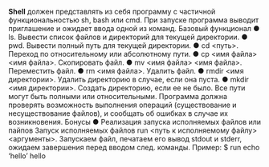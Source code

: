 **Shell** должен представлять из себя программу с частичной функциональностью sh,
bash или cmd. При запуске программа выводит приглашение и ожидает ввода одной из
команд.
Базовый функционал
● ls. Вывести список файлов и директорий для текущей директории.
● pwd. Вывести полный путь для текущей директории.
● cd <путь>. Переход по относительному или абсолютному пути.
● cp <имя файла> <имя файла>. Скопировать файл.
● mv <имя файла> <имя файла>. Переместить файл.
● rm <имя файла>. Удалить файл.
● rmdir <имя директории>. Удалить директорию в случае, если она пуста.
● mkdir <имя директории>. Создать директорию, если ее не было.
Все пути могут быть полными или относительными. Программа должна проверять
возможность выполнения операций (существование и несуществование файлов), и
сообщать об ошибках в случае их возникновения.
Бонусы
● Реализация запуска исполняемых файлов или пайпов
Запуск исполняемых файлов
run <путь к исполняемому файлу> <аргументы>. Запускаем файл, печатаем его вывод
stdout и stderr, ожидаем завершения перед вводом след. команды. Пример:
$ run echo ‘hello’
hello